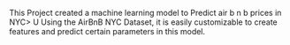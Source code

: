 This Project created a machine learning model to Predict air b n b prices in NYC> U
Using the AirBnB NYC Dataset, it is easily customizable to create features and predict certain parameters in this model. 

